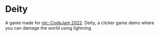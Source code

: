 # Deity
A game made for [olc::CodeJam 2022](https://solarisfalls.itch.io/deity).
Deity, a clicker game demo where you can damage the world using lightning.

